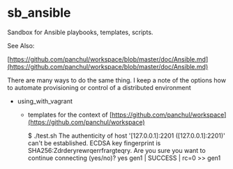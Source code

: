 # sb_ansible

Sandbox for Ansible playbooks, templates, scripts.

See Also:

[https://github.com/panchul/workspace/blob/master/doc/Ansible.md](https://github.com/panchul/workspace/blob/master/doc/Ansible.md)



There are many ways to do the same thing. I keep a note of the options how to automate
provisioning or control of a distributed environment

- using_with_vagrant
  + templates for the context of [https://github.com/panchul/workspace](https://github.com/panchul/workspace)


    $ ./test.sh
    The authenticity of host '[127.0.0.1]:2201 ([127.0.0.1]:2201)' can't be established.
    ECDSA key fingerprint is SHA256:Zdrderyrewrqerrfrargteqry.
    Are you sure you want to continue connecting (yes/no)? yes
    gen1 | SUCCESS | rc=0 >>
    gen1
 

  
  